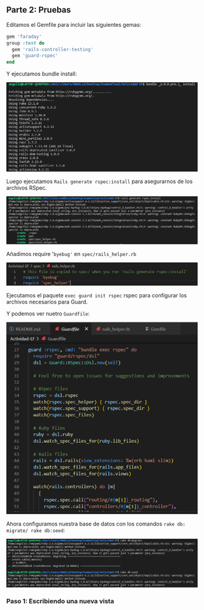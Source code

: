 ## Parte 2: Pruebas
Editamos el Gemfile para incluir las siguientes gemas:
```ruby
gem 'faraday'  
group :test do
  gem 'rails-controller-testing'
  gem 'guard-rspec'                 
end
```
Y ejecutamos bundle install:

![Alt text](image.png)

Luego ejecutamos ``Rails generate rspec:install`` para asegurarnos de los archivos RSpec.

![Alt text](image-1.png)

Añadimos require '``byebug'``  en ``spec/rails_helper.rb``

![Alt text](image-2.png)

Ejecutamos el paquete ``exec guard init rspec`` rspec para configurar los archivos necesarios para Guard.

Y podemos ver nuetro ``Guardfile``:

![Alt text](image-3.png)

Ahora configuramos nuestra base de datos con los comandos ``rake db: migrate/ rake db:seed``:

![Alt text](image-4.png)

### Paso 1: Escribiendo una nueva vista  
